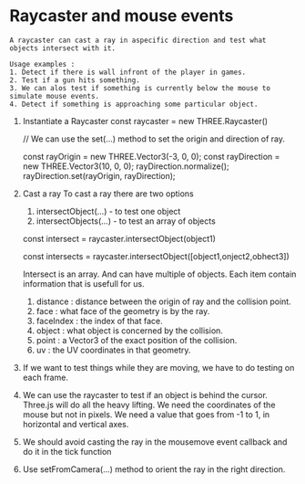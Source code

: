 # Raycaster and mouse events

    A raycaster can cast a ray in aspecific direction and test what objects intersect with it.

    Usage examples :
    1. Detect if there is wall infront of the player in games.
    2. Test if a gun hits something.
    3. We can alos test if something is currently below the mouse to simulate mouse events.
    4. Detect if something is approaching some particular object.

1. Instantiate a Raycaster
   const raycaster = new THREE.Raycaster()

   // We can use the set(...) method to set the origin and direction of ray.

   const rayOrigin = new THREE.Vector3(-3, 0, 0);
   const rayDirection = new THREE.Vector3(10, 0, 0);
   rayDirection.normalize();
   rayDirection.set(rayOrigin, rayDirection);

2. Cast a ray
   To cast a ray there are two options

   1. intersectObject(...) - to test one object
   2. intersectObjects(...) - to test an array of objects

   const intersect = raycaster.intersectObject(object1)

   const intersects = raycaster.intersectObject([object1,onject2,obhect3])

   Intersect is an array. And can have multiple of objects.
   Each item contain information that is usefull for us.

   1. distance : distance between the origin of ray and the collision point.
   2. face : what face of the geometry is by the ray.
   3. faceIndex : the index of that face.
   4. object : what object is concerned by the collision.
   5. point : a Vector3 of the exact position of the collision.
   6. uv : the UV coordinates in that geometry.

3. If we want to test things while they are moving, we have to do testing on each frame.

4. We can use the raycaster to test if an object is behind the cursor. Three.js will do all the heavy lifting.
   We need the coordinates of the mouse but not in pixels. We need a value that goes from -1 to 1, in horizontal and vertical axes.

5. We should avoid casting the ray in the mousemove event callback and do it in the tick function

6. Use setFromCamera(...) method to orient the ray in the right direction.
